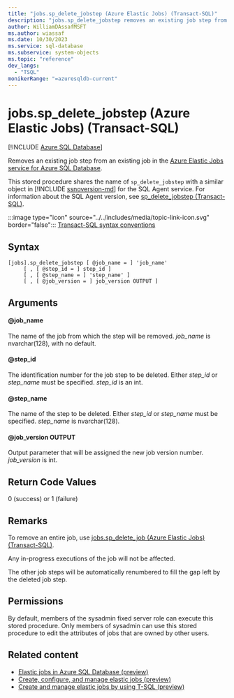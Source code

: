```yaml
---
title: "jobs.sp_delete_jobstep (Azure Elastic Jobs) (Transact-SQL)"
description: "jobs.sp_delete_jobstep removes an existing job step from an existing job created for the Azure Elastic Jobs service for Azure SQL Database."
author: WilliamDAssafMSFT
ms.author: wiassaf
ms.date: 10/30/2023
ms.service: sql-database
ms.subservice: system-objects
ms.topic: "reference"
dev_langs:
  - "TSQL"
monikerRange: "=azuresqldb-current"
---
```

# jobs.sp_delete_jobstep (Azure Elastic Jobs) (Transact-SQL)

[!INCLUDE [Azure SQL Database](../../includes/applies-to-version/asdb.md)]

Removes an existing job step from an existing job in the [Azure Elastic Jobs service for Azure SQL Database](/azure/azure-sql/database/elastic-jobs-overview?view=azuresql-db&preserve-view=true).

This stored procedure shares the name of `sp_delete_jobstep` with a similar object in [!INCLUDE [ssnoversion-md](../../includes/ssnoversion-md.md)] for the SQL Agent service. For information about the SQL Agent version, see [sp_delete_jobstep (Transact-SQL)](sp-delete-jobstep-transact-sql.md).

:::image type="icon" source="../../includes/media/topic-link-icon.svg" border="false"::: [Transact-SQL syntax conventions](../../t-sql/language-elements/transact-sql-syntax-conventions-transact-sql.md)

## Syntax

```syntaxsql
[jobs].sp_delete_jobstep [ @job_name = ] 'job_name'
     [ , [ @step_id = ] step_id ]
     [ , [ @step_name = ] 'step_name' ]
     [ , [ @job_version = ] job_version OUTPUT ]
```

## Arguments

#### @job_name

The name of the job from which the step will be removed. *job_name* is nvarchar(128), with no default.

#### @step_id  

The identification number for the job step to be deleted. Either *step_id* or *step_name* must be specified. *step_id* is an int.

#### @step_name  

The name of the step to be deleted. Either *step_id* or *step_name* must be specified. *step_name* is nvarchar(128).

#### @job_version OUTPUT  

Output parameter that will be assigned the new job version number. *job_version* is int.

## Return Code Values

0 (success) or 1 (failure)

## Remarks

To remove an entire job, use [jobs.sp_delete_job (Azure Elastic Jobs) (Transact-SQL)](sp-delete-job-elastic-jobs-transact-sql.md).

Any in-progress executions of the job will not be affected.

The other job steps will be automatically renumbered to fill the gap left by the deleted job step.

## Permissions

By default, members of the sysadmin fixed server role can execute this stored procedure.  Only members of sysadmin can use this stored procedure to edit the attributes of jobs that are owned by other users.

## Related content

- [Elastic jobs in Azure SQL Database (preview)](/azure/azure-sql/database/elastic-jobs-overview?view=azuresql-db&preserve-view=true)
- [Create, configure, and manage elastic jobs (preview)](/azure/azure-sql/database/elastic-jobs-tutorial?view=azuresql-db&preserve-view=true)
- [Create and manage elastic jobs by using T-SQL (preview)](/azure/azure-sql/database/elastic-jobs-tsql-create-manage?view=azuresql-db&preserve-view=true)